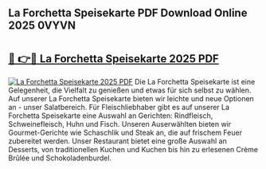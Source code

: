 ## La Forchetta Speisekarte PDF Download Online 2025 0VYVN

# <h2><a href="http://gc5hm5p.nevu.top/?p=La+Forchetta+Speisekarte">🔗 👉🔴 La Forchetta Speisekarte 2025 PDF</a></h2>

[![La Forchetta Speisekarte 2025 PDF](https://i.imgur.com/dBaPXMq.png)](http://gc5hm5p.nevu.top/?p=La+Forchetta+Speisekarte)
Die La Forchetta Speisekarte ist eine Gelegenheit, die Vielfalt zu genießen und etwas für sich selbst zu wählen. Auf unserer La Forchetta Speisekarte bieten wir leichte und neue Optionen an - unser Salatbereich. Für Fleischliebhaber gibt es auf unserer La Forchetta Speisekarte eine Auswahl an Gerichten: Rindfleisch, Schweinefleisch, Huhn und Fisch. Unseren Auserwählten bieten wir Gourmet-Gerichte wie Schaschlik und Steak an, die auf frischem Feuer zubereitet werden. Unser Restaurant bietet eine große Auswahl an Desserts, von traditionellen Kuchen und Kuchen bis hin zu erlesenen Crème Brûlée und Schokoladenburdel.
